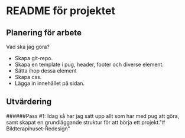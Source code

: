 # README för projektet

## Planering för arbete

Vad ska jag göra?
* Skapa git-repo.
* Skapa en template i pug, header, footer och diverse element.
* Sätta ihop dessa element
* Skapa css.
* Lägga in innehållet på sidan.

## Utvärdering
######Pass #1:
Idag så har jag satt upp allt som har med pug att göra, samt skapat en grundläggande struktur för att börja ett projekt."# Bildterapihuset-Redesign" 
